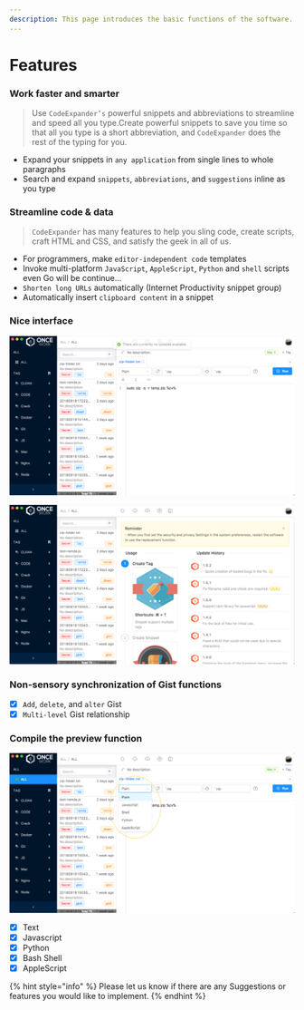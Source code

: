 ```yaml
---
description: This page introduces the basic functions of the software.
---
```


# Features

### Work faster and smarter

> Use `CodeExpander’s` powerful snippets and abbreviations to streamline and speed all you type.Create powerful snippets to save you time so that all you type is a short abbreviation, and `CodeExpander` does the rest of the typing for you.

* Expand your snippets in `any application` from single lines to whole paragraphs
* Search and expand `snippets`, `abbreviations`, and `suggestions` inline as you type

### Streamline code & data

> `CodeExpander` has many features to help you sling code, create scripts, craft HTML and CSS, and satisfy the geek in all of us.

* For programmers, make `editor-independent code` templates
* Invoke multi-platform `JavaScript`, `AppleScript`, `Python` and `shell` scripts even Go will be continue...
* `Shorten long URLs` automatically \(Internet Productivity snippet group\)
* Automatically insert `clipboard content` in a snippet

### Nice interface

![](.gitbook/assets/snipaste_2018-09-27_15-22-38.png)

![](.gitbook/assets/snipaste_2018-09-27_15-22-47.png)

### Non-sensory synchronization of Gist functions

* [x] `Add`, `delete`, and `alter` Gist
* [x] `Multi-level` Gist relationship

### Compile the preview function

![](.gitbook/assets/snipaste_2018-09-27_16-48-55.png)

* [x] Text
* [x] Javascript
* [x] Python
* [x] Bash Shell
* [x] AppleScript

{% hint style="info" %}
 Please let us know if there are any Suggestions or features you would like to implement.
{% endhint %}



